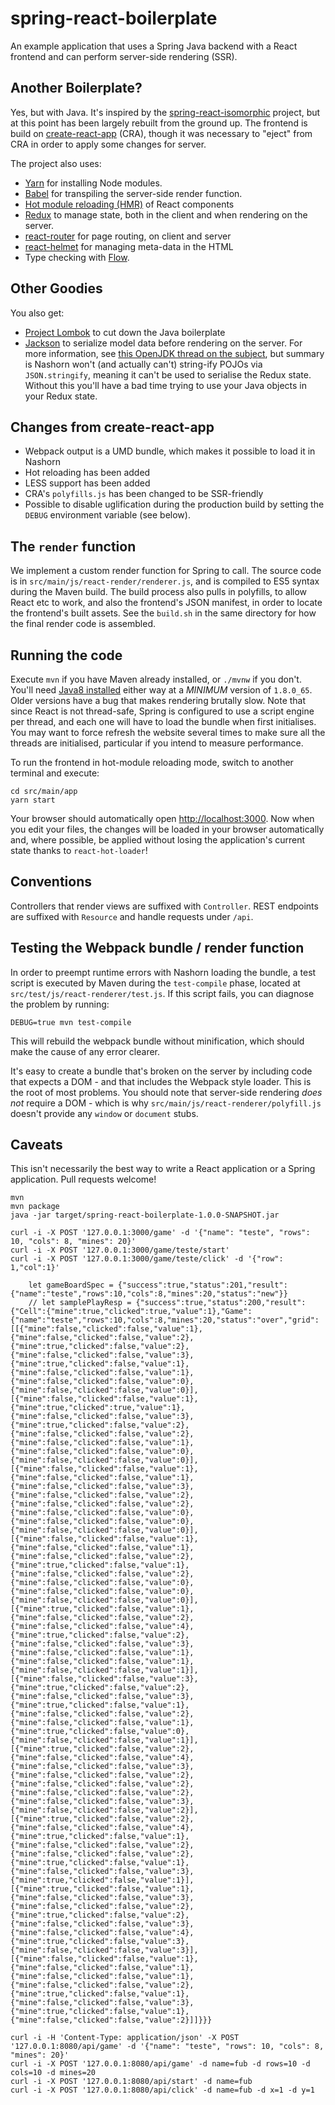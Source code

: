 # spring-react-boilerplate

An example application that uses a Spring Java backend with a React
frontend and can perform server-side rendering (SSR).

## Another Boilerplate?

Yes, but with Java. It's inspired by the
[spring-react-isomorphic](https://github.com/sdeleuze/spring-react-isomorphic)
project, but at this point has been largely rebuilt from the ground up. The
frontend is build on
[create-react-app](https://github.com/facebookincubator/create-react-app)
(CRA), though it was necessary to "eject" from CRA in order to apply some
changes for server.

The project also uses:

- [Yarn](https://yarnpkg.com/) for installing Node modules.
- [Babel](https://babeljs.io/) for transpiling the server-side render function.
- [Hot module reloading (HMR)](https://github.com/gaearon/react-hot-loader) of React components
- [Redux](https://github.com/reactjs/redux) to manage state, both in the client and when rendering on the server.
- [react-router](https://github.com/ReactTraining/react-router) for page routing, on client and server
- [react-helmet](https://github.com/nfl/react-helmet) for managing meta-data in the HTML
- Type checking with [Flow](https://flowtype.org/).

## Other Goodies

You also get:

- [Project Lombok](https://projectlombok.org/) to cut down the Java
  boilerplate
- [Jackson](https://github.com/FasterXML/jackson) to serialize model data
  before rendering on the server. For more information, see
  [this OpenJDK thread on the subject](http://mail.openjdk.java.net/pipermail/nashorn-dev/2013-September/002006.html),
  but summary is Nashorn won't (and actually can't) string-ify POJOs via
  `JSON.stringify`, meaning it can't be used to serialise the Redux state.
  Without this you'll have a bad time trying to use your Java objects in
  your Redux state.

## Changes from create-react-app

   * Webpack output is a UMD bundle, which makes it possible to load it in
     Nashorn
   * Hot reloading has been added
   * LESS support has been added
   * CRA's `polyfills.js` has been changed to be SSR-friendly
   * Possible to disable uglification during the production build by
     setting the `DEBUG` environment variable (see below).

## The `render` function

We implement a custom render function for Spring to call. The source code
is in `src/main/js/react-render/renderer.js`, and is compiled to ES5 syntax
during the Maven build. The build process also pulls in polyfills, to allow
React etc to work, and also the frontend's JSON manifest, in order to
locate the frontend's built assets. See the `build.sh` in the same
directory for how the final render code is assembled.

## Running the code

Execute `mvn` if you have Maven already installed, or `./mvnw` if you
don't. You'll need [Java8
installed](http://www.oracle.com/technetwork/java/javase/downloads/jdk8-downloads-2133151.html)
either way at a *MINIMUM* version of `1.8.0_65`. Older versions have a bug
that makes rendering brutally slow. Note that since React is not
thread-safe, Spring is configured to use a script engine per thread, and
each one will have to load the bundle when first initialises. You may want
to force refresh the website several times to make sure all the threads are
initialised, particular if you intend to measure performance.

To run the frontend in hot-module reloading mode, switch to another
terminal and execute:

    cd src/main/app
    yarn start

Your browser should automatically open
[http://localhost:3000](http://localhost:3000).  Now when you edit your
files, the changes will be loaded in your browser automatically and, where
possible, be applied without losing the application's current state thanks
to `react-hot-loader`!

## Conventions

Controllers that render views are suffixed with `Controller`. REST endpoints are
suffixed with `Resource` and handle requests under `/api`.

## Testing the Webpack bundle / render function

In order to preempt runtime errors with Nashorn loading the bundle, a test
script is executed by Maven during the `test-compile` phase, located at
`src/test/js/react-renderer/test.js`. If this script fails, you can diagnose the problem
by running:

    DEBUG=true mvn test-compile

This will rebuild the webpack bundle without minification, which should
make the cause of any error clearer.

It's easy to create a bundle that's broken on the server by including code that
expects a DOM - and that includes the Webpack style loader. This is the root of
most problems. You should note that server-side rendering *does not* require a
DOM - which is why `src/main/js/react-renderer/polyfill.js` doesn't provide
any `window` or `document` stubs.

## Caveats

This isn't necessarily the best way to write a React application or a
Spring application. Pull requests welcome!

```
mvn
mvn package
java -jar target/spring-react-boilerplate-1.0.0-SNAPSHOT.jar
```

```
curl -i -X POST '127.0.0.1:3000/game' -d '{"name": "teste", "rows": 10, "cols": 8, "mines": 20}'
curl -i -X POST '127.0.0.1:3000/game/teste/start'
curl -i -X POST '127.0.0.1:3000/game/teste/click' -d '{"row": 1,"col":1}'

    let gameBoardSpec = {"success":true,"status":201,"result":{"name":"teste","rows":10,"cols":8,"mines":20,"status":"new"}}
    // let samplePlayResp = {"success":true,"status":200,"result":{"Cell":{"mine":true,"clicked":true,"value":1},"Game":{"name":"teste","rows":10,"cols":8,"mines":20,"status":"over","grid":[[{"mine":false,"clicked":false,"value":1},{"mine":false,"clicked":false,"value":2},{"mine":true,"clicked":false,"value":2},{"mine":false,"clicked":false,"value":3},{"mine":true,"clicked":false,"value":1},{"mine":false,"clicked":false,"value":1},{"mine":false,"clicked":false,"value":0},{"mine":false,"clicked":false,"value":0}],[{"mine":false,"clicked":false,"value":1},{"mine":true,"clicked":true,"value":1},{"mine":false,"clicked":false,"value":3},{"mine":true,"clicked":false,"value":2},{"mine":false,"clicked":false,"value":2},{"mine":false,"clicked":false,"value":1},{"mine":false,"clicked":false,"value":0},{"mine":false,"clicked":false,"value":0}],[{"mine":false,"clicked":false,"value":1},{"mine":false,"clicked":false,"value":1},{"mine":false,"clicked":false,"value":3},{"mine":false,"clicked":false,"value":2},{"mine":false,"clicked":false,"value":2},{"mine":false,"clicked":false,"value":0},{"mine":false,"clicked":false,"value":0},{"mine":false,"clicked":false,"value":0}],[{"mine":false,"clicked":false,"value":1},{"mine":false,"clicked":false,"value":1},{"mine":false,"clicked":false,"value":2},{"mine":true,"clicked":false,"value":1},{"mine":false,"clicked":false,"value":2},{"mine":false,"clicked":false,"value":0},{"mine":false,"clicked":false,"value":0},{"mine":false,"clicked":false,"value":0}],[{"mine":true,"clicked":false,"value":1},{"mine":false,"clicked":false,"value":2},{"mine":false,"clicked":false,"value":4},{"mine":true,"clicked":false,"value":2},{"mine":false,"clicked":false,"value":3},{"mine":false,"clicked":false,"value":1},{"mine":false,"clicked":false,"value":1},{"mine":false,"clicked":false,"value":1}],[{"mine":false,"clicked":false,"value":3},{"mine":true,"clicked":false,"value":2},{"mine":false,"clicked":false,"value":3},{"mine":true,"clicked":false,"value":1},{"mine":false,"clicked":false,"value":2},{"mine":false,"clicked":false,"value":1},{"mine":true,"clicked":false,"value":0},{"mine":false,"clicked":false,"value":1}],[{"mine":true,"clicked":false,"value":2},{"mine":false,"clicked":false,"value":4},{"mine":false,"clicked":false,"value":3},{"mine":false,"clicked":false,"value":2},{"mine":false,"clicked":false,"value":2},{"mine":false,"clicked":false,"value":2},{"mine":false,"clicked":false,"value":3},{"mine":false,"clicked":false,"value":2}],[{"mine":true,"clicked":false,"value":2},{"mine":false,"clicked":false,"value":4},{"mine":true,"clicked":false,"value":1},{"mine":false,"clicked":false,"value":2},{"mine":false,"clicked":false,"value":2},{"mine":true,"clicked":false,"value":1},{"mine":false,"clicked":false,"value":3},{"mine":true,"clicked":false,"value":1}],[{"mine":true,"clicked":false,"value":1},{"mine":false,"clicked":false,"value":3},{"mine":false,"clicked":false,"value":2},{"mine":true,"clicked":false,"value":2},{"mine":false,"clicked":false,"value":3},{"mine":false,"clicked":false,"value":4},{"mine":true,"clicked":false,"value":3},{"mine":false,"clicked":false,"value":3}],[{"mine":false,"clicked":false,"value":1},{"mine":false,"clicked":false,"value":1},{"mine":false,"clicked":false,"value":1},{"mine":false,"clicked":false,"value":2},{"mine":true,"clicked":false,"value":1},{"mine":false,"clicked":false,"value":3},{"mine":true,"clicked":false,"value":1},{"mine":false,"clicked":false,"value":2}]]}}}
```

```
curl -i -H 'Content-Type: application/json' -X POST '127.0.0.1:8080/api/game' -d '{"name": "teste", "rows": 10, "cols": 8, "mines": 20}'
curl -i -X POST '127.0.0.1:8080/api/game' -d name=fub -d rows=10 -d cols=10 -d mines=20
curl -i -X POST '127.0.0.1:8080/api/start' -d name=fub
curl -i -X POST '127.0.0.1:8080/api/click' -d name=fub -d x=1 -d y=1
```